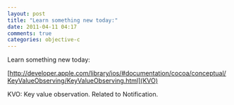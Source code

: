 ```yaml
---
layout: post
title: "Learn something new today:"
date: 2011-04-11 04:17
comments: true
categories: objective-c
---
```


Learn something new today: 

[http://developer.apple.com/library/ios/#documentation/cocoa/conceptual/KeyValueObserving/KeyValueObserving.html](KVO)


KVO: Key value observation. Related to Notification.

